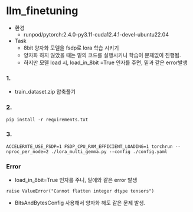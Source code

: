 # llm_finetuning

- 환경
  - runpod/pytorch:2.4.0-py3.11-cuda12.4.1-devel-ubuntu22.04
- Task
  - 8bit 양자화 모델을 fsdp로 lora 학습 시키기
  - 양자화 하지 않았을 때는 밑의 코드를 실행시키니 학습이 문제없이 진행됨.
  - 하지만 모델 load 시, load_in_8bit =True 인자를 주면, 밑과 같은 error발생 

### 1.
- train_dataset.zip 압축풀기 
### 2.
```
pip install -r requirements.txt
```

### 3.
```
ACCELERATE_USE_FSDP=1 FSDP_CPU_RAM_EFFICIENT_LOADING=1 torchrun --nproc_per_node=2 ./lora_multi_gemma.py --config ./config.yaml
```

### Error
- load_in_8bit=True 인자를 주니, 밑에와 같은 error 발생
```
raise ValueError("Cannot flatten integer dtype tensors")
```

- BitsAndBytesConfig 사용해서 양자화 해도 같은 문제 발생. 
